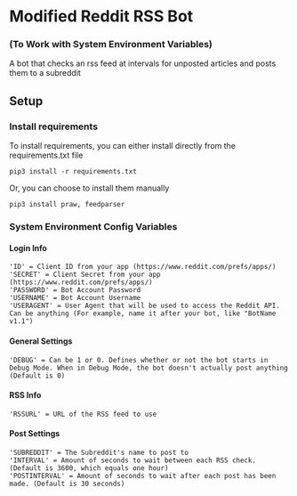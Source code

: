 # Modified Reddit RSS Bot
### (To Work with System Environment Variables)
A bot that checks an rss feed at intervals for unposted articles and posts them to a subreddit

## Setup
### Install requirements
To install requirements, you can either install directly from the requirements.txt file
```
pip3 install -r requirements.txt
```
Or, you can choose to install them manually
```
pip3 install praw, feedparser
```

### System Environment Config Variables
#### Login Info
```
'ID' = Client ID from your app (https://www.reddit.com/prefs/apps/)
'SECRET' = Client Secret from your app (https://www.reddit.com/prefs/apps/)
'PASSWORD' = Bot Account Password
'USERNAME' = Bot Account Username
'USERAGENT' = User Agent that will be used to access the Reddit API. Can be anything (For example, name it after your bot, like "BotName v1.1")
```

#### General Settings
```
'DEBUG' = Can be 1 or 0. Defines whether or not the bot starts in Debug Mode. When in Debug Mode, the bot doesn't actually post anything (Default is 0)
```

#### RSS Info
```
'RSSURL' = URL of the RSS feed to use
```

#### Post Settings
```
'SUBREDDIT' = The Subreddit's name to post to
'INTERVAL' = Amount of seconds to wait between each RSS check. (Default is 3600, which equals one hour)
'POSTINTERVAL' = Amount of seconds to wait after each post has been made. (Default is 30 seconds)
```
